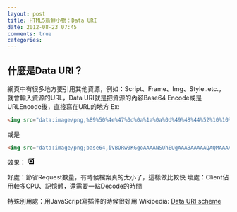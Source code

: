 ```yaml
---
layout: post
title: HTML5新鮮小物：Data URI
date: 2012-08-23 07:45
comments: true
categories:
---
```

## 什麼是Data URI？

網頁中有很多地方要引用其他資源，例如：Script、Frame、Img、Style..etc.，就會輸入資源的URL，Data URI就是把資源的內容Base64 Encode或是URLEncode後，直接寫在URL的地方
Ex:
``` html
<img src="data:image/png,%89%50%4e%47%0d%0a%1a%0a%0d%49%48%44%52%10%10%01%03%25%3d%6d%22%06%50%4c%54%45%ff%ff%ff%a5%d9%9f%dd%33%49%44%41%54%78%9c%63%f8%ff%9f%e1%ff%5f%86%ff%9f%19%0e%b0%33%dc%3f%cc%70%7f%32%c3%cd%cd%0c%37%8d%19%ee%14%83%d0%bd%cf%0c%f7%81%52%cc%0c%0f%c0%e8%ff%7f%51%86%17%28%ce%5d%9b%50%49%45%4e%44%ae%42%60%82">
```

或是

``` html
<img src="data:image/png;base64,iVBORw0KGgoAAAANSUhEUgAAABAAAAAQAQMAAAAlPW0iAAAABlBMVEUAAAD///+l2Z/dAAAAM0lEQVR4nGP4/5/h/1+G/58ZDrAz3D/McH8yw83NDDeNGe4Ug9C9zwz3gVLMDA/A6P9/AFGGFyjOXZtQAAAAAElFTkSuQmCC">
```

效果：
<img src="data:image/png;base64,iVBORw0KGgoAAAANSUhEUgAAABAAAAAQAQMAAAAlPW0iAAAABlBMVEUAAAD///+l2Z/dAAAAM0lEQVR4nGP4/5/h/1+G/58ZDrAz3D/McH8yw83NDDeNGe4Ug9C9zwz3gVLMDA/A6P9/AFGGFyjOXZtQAAAAAElFTkSuQmCC">

好處：節省Request數量，有時候檔案真的太小了，這樣做比較快
壞處：Client佔用較多CPU、記憶體，還需要一點Decode的時間

特殊別用處：用JavaScript寫插件的時候很好用
Wikipedia: [Data URI scheme](http://en.wikipedia.org/wiki/Data:_URL)
